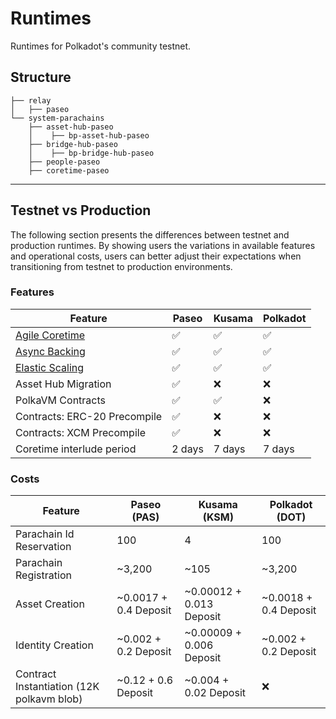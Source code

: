 # Runtimes

Runtimes for Polkadot's community testnet.

## Structure

```pre
├── relay
│   ├── paseo
└── system-parachains
    ├── asset-hub-paseo
    │    ├── bp-asset-hub-paseo
    ├── bridge-hub-paseo
    │    ├── bp-bridge-hub-paseo
    ├── people-paseo
    ├── coretime-paseo
```
---

## Testnet vs Production

The following section presents the differences between testnet and production runtimes. By showing users the variations in available features and operational costs, users can better adjust their expectations when transitioning from testnet to production environments.

### Features

| Feature | Paseo | Kusama | Polkadot |
| ---  | ---- | ---- | ---- |
| [Agile Coretime](https://polkadot-fellows.github.io/RFCs/approved/0001-agile-coretime.html?highlight=agile#rfc-1-agile-coretime) | ✅ | ✅ | ✅ |
| [Async Backing](https://wiki.polkadot.com/learn/learn-async-backing/#asynchronous-backing) | ✅ | ✅ | ✅ |
| [Elastic Scaling](https://polkadot-fellows.github.io/RFCs/approved/0103-introduce-core-index-commitment.html?highlight=Elastic%20scaling#summary) | ✅ | ✅ | ✅ |
| Asset Hub Migration | ✅ | ❌ | ❌ |
| PolkaVM Contracts | ✅ | ✅ | ❌ |
| Contracts: ERC-20 Precompile | ✅ | ❌ | ❌ |
| Contracts: XCM Precompile | ✅ | ❌ | ❌ |
| Coretime interlude period | 2 days | 7 days | 7 days |


### Costs

| Feature | Paseo (PAS) | Kusama (KSM) | Polkadot (DOT) |
| ---  | ---- | ---- | ---- |
| Parachain Id Reservation | 100 | 4 | 100 |
| Parachain Registration | ~3,200 | ~105 | ~3,200 |
| Asset Creation | ~0.0017 + 0.4 Deposit | ~0.00012 + 0.013 Deposit | ~0.0018 + 0.4 Deposit |
| Identity Creation | ~0.002 + 0.2 Deposit | ~0.00009 + 0.006 Deposit | ~0.002 + 0.2 Deposit |
| Contract Instantiation (12K polkavm blob) | ~0.12 + 0.6 Deposit | ~0.004 + 0.02 Deposit | ❌ |
